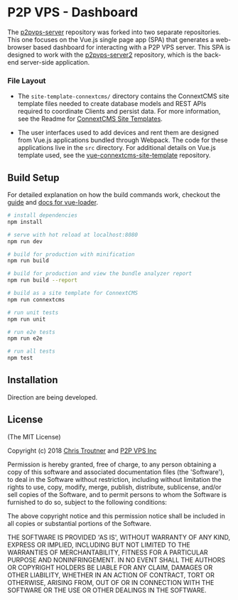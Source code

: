 # P2P VPS - Dashboard
The
[p2pvps-server](https://github.com/P2PVPS/p2pvps-server)
repository was forked into two separate repositories.
This one focuses on the Vue.js single page app (SPA) that generates a web-browser
based dashboard for interacting with a P2P VPS server.
This SPA is designed to work with the
[p2pvps-server2](https://github.com/P2PVPS/p2pvps-server2) repository, which is
the back-end server-side application.

### File Layout
* The `site-template-connextcms/` directory contains the ConnextCMS site template
files needed to create database models and REST APIs required
to coordinate Clients and persist data. For more information, see the
Readme for [ConnextCMS Site Templates](https://github.com/skagitpublishing/site-template-connextcms).

* The user interfaces used to add devices and rent them are designed from
Vue.js applications bundled through Webpack. The code for these applications
live in the `src` directory. For additional details on Vue.js template used, see the [vue-connextcms-site-template](https://github.com/skagitpublishing/vue-connextcms-site-template)
repository.

## Build Setup
For detailed explanation on how the build commands work, checkout the [guide](http://vuejs-templates.github.io/webpack/) and [docs for vue-loader](http://vuejs.github.io/vue-loader).

``` bash
# install dependencies
npm install

# serve with hot reload at localhost:8080
npm run dev

# build for production with minification
npm run build

# build for production and view the bundle analyzer report
npm run build --report

# build as a site template for ConnextCMS
npm run connextcms

# run unit tests
npm run unit

# run e2e tests
npm run e2e

# run all tests
npm test
```

## Installation
Direction are being developed.


## License
(The MIT License)

Copyright (c) 2018 [Chris Troutner](http://christroutner.com) and [P2P VPS Inc](http://p2pvps.org)

Permission is hereby granted, free of charge, to any person obtaining a copy of this software and associated documentation files (the 'Software'), to deal in the Software without restriction, including without limitation the rights to use, copy, modify, merge, publish, distribute, sublicense, and/or sell copies of the Software, and to permit persons to whom the Software is furnished to do so, subject to the following conditions:

The above copyright notice and this permission notice shall be included in all copies or substantial portions of the Software.

THE SOFTWARE IS PROVIDED 'AS IS', WITHOUT WARRANTY OF ANY KIND, EXPRESS OR IMPLIED, INCLUDING BUT NOT LIMITED TO THE WARRANTIES OF MERCHANTABILITY, FITNESS FOR A PARTICULAR PURPOSE AND NONINFRINGEMENT. IN NO EVENT SHALL THE AUTHORS OR COPYRIGHT HOLDERS BE LIABLE FOR ANY CLAIM, DAMAGES OR OTHER LIABILITY, WHETHER IN AN ACTION OF CONTRACT, TORT OR OTHERWISE, ARISING FROM, OUT OF OR IN CONNECTION WITH THE SOFTWARE OR THE USE OR OTHER DEALINGS IN THE SOFTWARE.
